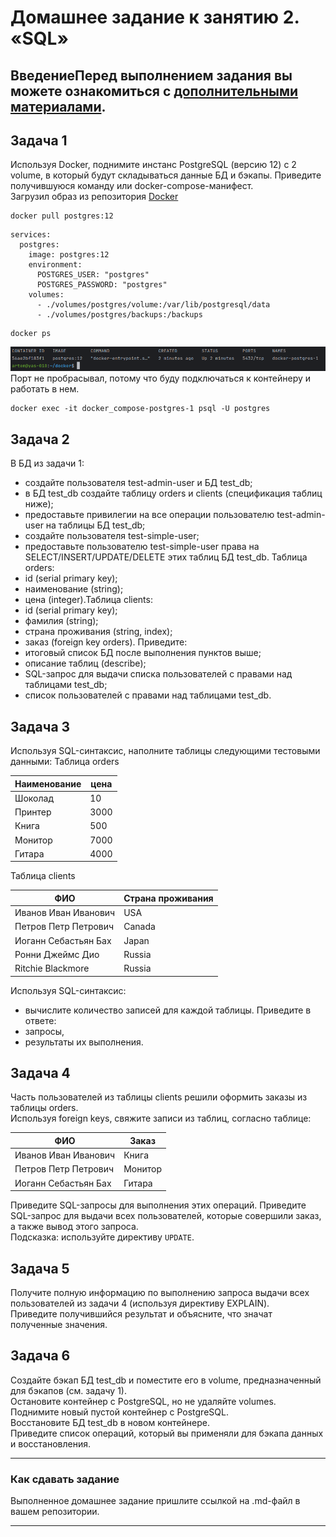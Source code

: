 # Домашнее задание к занятию 2. «SQL»
## ВведениеПеред выполнением задания вы можете ознакомиться с [дополнительными материалами](https://github.com/netology-code/virt-homeworks/blob/virt-11/additional/README.md).
## Задача 1
Используя Docker, поднимите инстанс PostgreSQL (версию 12) c 2 volume, в который будут складываться данные БД и бэкапы.
Приведите получившуюся команду или docker-compose-манифест.  
Загрузил образ из репозитория [Docker](https://hub.docker.com/_/postgres) 
```docker
docker pull postgres:12
```
```docker
services:
  postgres:
    image: postgres:12
    environment:
      POSTGRES_USER: "postgres"
      POSTGRES_PASSWORD: "postgres"
    volumes:
      - ./volumes/postgres/volume:/var/lib/postgresql/data
      - ./volumes/postgres/backups:/backups
```
```docker
docker ps
```
![Результат](./img/Pic1.png)
Порт не пробрасывал, потому что буду подключаться к контейнеру и работать в нем.  
```docker
docker exec -it docker_compose-postgres-1 psql -U postgres
```
## Задача 2
В БД из задачи 1: 
- создайте пользователя test-admin-user и БД test_db;
- в БД test_db создайте таблицу orders и clients (спeцификация таблиц ниже);
- предоставьте привилегии на все операции пользователю test-admin-user на таблицы БД test_db;
- создайте пользователя test-simple-user;
- предоставьте пользователю test-simple-user права на SELECT/INSERT/UPDATE/DELETE этих таблиц БД test_db.
Таблица orders:
- id (serial primary key);
- наименование (string);
- цена (integer).Таблица clients:
- id (serial primary key);
- фамилия (string);
- страна проживания (string, index);
- заказ (foreign key orders).
Приведите:
- итоговый список БД после выполнения пунктов выше;
- описание таблиц (describe);
- SQL-запрос для выдачи списка пользователей с правами над таблицами test_db;
- список пользователей с правами над таблицами test_db.
## Задача 3
Используя SQL-синтаксис, наполните таблицы следующими тестовыми данными:
Таблица orders

| Наименование | цена |
|--------------|------|
| Шоколад      | 10   |
| Принтер      | 3000 |
| Книга        | 500  |
| Монитор      | 7000 |
| Гитара       | 4000 |

Таблица clients

| ФИО                  | Страна проживания |
|----------------------|-------------------|
| Иванов Иван Иванович | USA               |
| Петров Петр Петрович | Canada            |
| Иоганн Себастьян Бах | Japan             |
| Ронни Джеймс Дио     | Russia            |
| Ritchie Blackmore    | Russia            |
Используя SQL-синтаксис:
- вычислите количество записей для каждой таблицы.
Приведите в ответе:    
- запросы,    
- результаты их выполнения.
## Задача 4
Часть пользователей из таблицы clients решили оформить заказы из таблицы orders.  
Используя foreign keys, свяжите записи из таблиц, согласно таблице:  

| ФИО                  | Заказ   |
|----------------------|---------|
| Иванов Иван Иванович | Книга   |
| Петров Петр Петрович | Монитор |
| Иоганн Себастьян Бах | Гитара  |

Приведите SQL-запросы для выполнения этих операций. 
Приведите SQL-запрос для выдачи всех пользователей, которые совершили заказ, а также вывод этого запроса.  
Подсказка: используйте директиву `UPDATE`.  
## Задача 5
Получите полную информацию по выполнению запроса выдачи всех пользователей из задачи 4 (используя директиву EXPLAIN).  
Приведите получившийся результат и объясните, что значат полученные значения.  
## Задача 6
Создайте бэкап БД test_db и поместите его в volume, предназначенный для бэкапов (см. задачу 1).  
Остановите контейнер с PostgreSQL, но не удаляйте volumes. Поднимите новый пустой контейнер с PostgreSQL.  
Восстановите БД test_db в новом контейнере.  
Приведите список операций, который вы применяли для бэкапа данных и восстановления.   

---
### Как сдавать задание
Выполненное домашнее задание пришлите ссылкой на .md-файл в вашем репозитории.

---